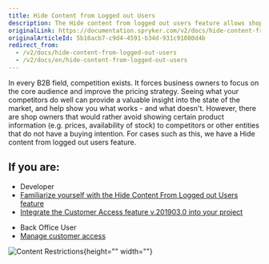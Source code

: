 ```yaml
---
title: Hide Content from Logged out Users
description: The Hide content from logged out users feature allows shop owners to avoid showing some product information (e.g. prices) to competitors or other entities
originalLink: https://documentation.spryker.com/v2/docs/hide-content-from-logged-out-users
originalArticleId: 5b16acb7-c9d4-4591-b34d-931c91080d4b
redirect_from:
  - /v2/docs/hide-content-from-logged-out-users
  - /v2/docs/en/hide-content-from-logged-out-users
---
```


In every B2B field, competition exists. It forces business owners to focus on the core audience and improve the pricing strategy. Seeing what your competitors do well can provide a valuable insight into the state of the market, and help show you what works - and what doesn't. However, there are shop owners that would rather avoid showing certain product information (e.g. prices, availability of stock) to competitors or other entities that do not have a buying intention. For cases such as this, we have a Hide content from logged out users feature.

## If you are:

<div class="mr-container">
    <div class="mr-list-container">
        <!-- col1 -->
        <div class="mr-col">
            <ul class="mr-list mr-list-green">
                <li class="mr-title">Developer</li>
                <li><a href="https://documentation.spryker.com/v2/docs/hide-content-from-logged-out-users-overview" class="mr-link">Familiarize yourself with the  Hide Content From Logged out Users feature</a></li>
                <li><a href="https://documentation.spryker.com/v2/docs/customer-access-feature-integration-201903" class="mr-link">Integrate the Customer Access feature v.201903.0 into your project</a></li>
            </ul>
        </div>
<!-- col2 -->
        <div class="mr-col">
            <ul class="mr-list mr-list-blue">
                <li class="mr-title"> Back Office User</li>
                <li><a href="https://documentation.spryker.com/v2/docs/managing-customer-access" class="mr-link">Manage customer access</a></li>
            </ul>
        </div>
        </div>
</div>

![Content Restrictions](https://spryker.s3.eu-central-1.amazonaws.com/docs/Features/Company+Account+Management/Hide+Content+from+Logged+out+Users/Hide+Content+from+Logged+out+Users/Content+restrictions.png){height="" width=""}
